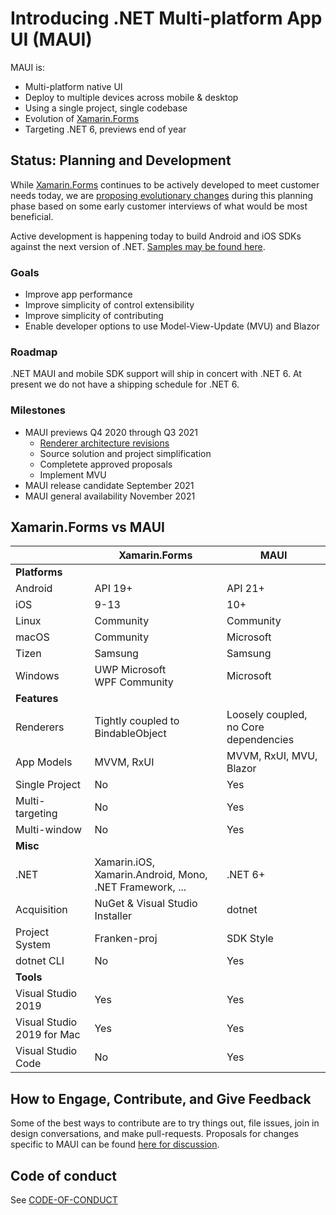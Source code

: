 # Introducing .NET Multi-platform App UI (MAUI)

MAUI is:

* Multi-platform native UI
* Deploy to multiple devices across mobile & desktop
* Using a single project, single codebase
* Evolution of [Xamarin.Forms](https://github.com/xamarin/xamarin.forms)
* Targeting .NET 6, previews end of year

## Status: Planning and Development

While [Xamarin.Forms](https://github.com/xamarin/xamarin.forms) continues to be actively developed to meet customer needs today, we are [proposing evolutionary changes](../../issues) during this planning phase based on some early customer interviews of what would be most beneficial.

Active development is happening today to build Android and iOS SDKs against the next version of .NET. [Samples may be found here](https://github.com/xamarin/net5-samples).

### Goals

* Improve app performance
* Improve simplicity of control extensibility
* Improve simplicity of contributing
* Enable developer options to use Model-View-Update (MVU) and Blazor

### Roadmap

.NET MAUI and mobile SDK support will ship in concert with .NET 6. At present we do not have a shipping schedule for .NET 6.

### Milestones

* MAUI previews Q4 2020 through Q3 2021
  * [Renderer architecture revisions](https://github.com/dotnet/maui/issues/28)
  * Source solution and project simplification
  * Completete approved proposals
  * Implement MVU
* MAUI release candidate September 2021
* MAUI general availability November 2021

## Xamarin.Forms vs MAUI


|  |Xamarin.Forms  |MAUI  |
|---------|---------|---------|
|**Platforms**     |         |         |
|Android     |API 19+        |API 21+        |
|iOS     |9-13         |10+         |
|Linux     |Community         |Community         |
|macOS     |Community         |Microsoft         |
|Tizen     |Samsung           |Samsung           |
|Windows     |UWP Microsoft<br/>WPF Community         |Microsoft         |
|**Features**     |         |         |
|Renderers     |Tightly coupled to BindableObject         |Loosely coupled, no Core dependencies         |
|App Models     |MVVM, RxUI         |MVVM, RxUI, MVU, Blazor         |
|Single Project     |No         |Yes         |
|Multi-targeting     |No         |Yes         |
|Multi-window     |No         |Yes         |
|**Misc**     |         |         |
|.NET     |Xamarin.iOS, Xamarin.Android, Mono, .NET Framework, ...         |.NET 6+         |
|Acquisition |NuGet & Visual Studio Installer |dotnet |
|Project System     |Franken-proj         |SDK Style         |
|dotnet CLI     |No         |Yes         |
|**Tools**     |         |         |
|Visual Studio 2019     |Yes         |Yes         |
|Visual Studio 2019 for Mac     |Yes         |Yes         |
|Visual Studio Code     |No         |Yes         |

## How to Engage, Contribute, and Give Feedback

Some of the best ways to contribute are to try things out, file issues, join in design conversations,
and make pull-requests. Proposals for changes specific to MAUI can be found [here for discussion](../../issues).

## Code of conduct

See [CODE-OF-CONDUCT](./CODE-OF-CONDUCT.md)
